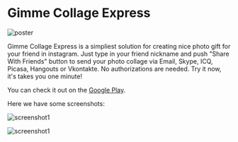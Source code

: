 Gimme Collage Express
=============


![poster](https://raw.github.com/prohor33/collage-maker/screenshots/poster.png)

Gimme Collage Express is a simpliest solution for creating nice photo gift for your friend in instagram. Just type in your friend nickname and push "Share With Friends" button to send your photo collage via Email, Skype, ICQ, Picasa, Hangouts or Vkontakte. No authorizations are needed. Try it now, it's takes you one minute!

You can check it out on the [Google Play](https://play.google.com/store/apps/details?id=prohor33.redmadrobot.test).

Here we have some screenshots:

![screenshot1](https://raw.github.com/prohor33/collage-maker/screenshots/SC20131103-143846.png)

![screenshot1](https://raw.github.com/prohor33/collage-maker/screenshots/SC20131103-144847.png)
